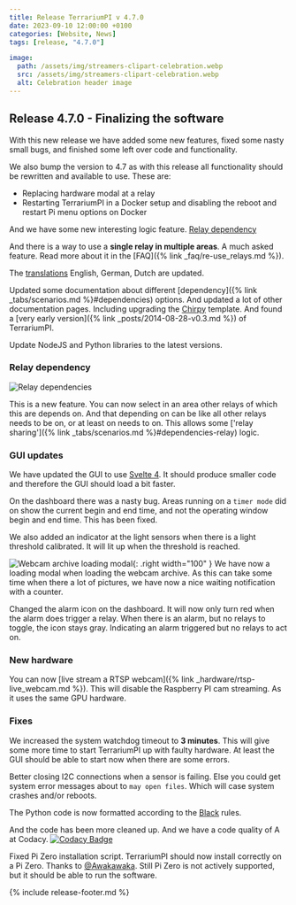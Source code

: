 ```yaml
---
title: Release TerrariumPI v 4.7.0
date: 2023-09-10 12:00:00 +0100
categories: [Website, News]
tags: [release, "4.7.0"]

image:
  path: /assets/img/streamers-clipart-celebration.webp
  src: /assets/img/streamers-clipart-celebration.webp
  alt: Celebration header image
---
```


## Release 4.7.0 - Finalizing the software

With this new release we have added some new features, fixed some nasty small bugs, and finished some left over code and functionality.

We also bump the version to 4.7 as with this release all functionality should be rewritten and available to use. These are:

- Replacing hardware modal at a relay
- Restarting TerrariumPI in a Docker setup and disabling the reboot and restart Pi menu options on Docker

And we have some new interesting logic feature. [Relay dependency](#relay-dependency)

And there is a way to use a **single relay in multiple areas**. A much asked feature. Read more about it in the [FAQ]({% link _faq/re-use_relays.md %}).

The [translations](https://weblate.theyosh.nl/engage/terrariumpi/) English, German, Dutch are updated.

Updated some documentation about different [dependency]({% link _tabs/scenarios.md %}#dependencies) options. And updated a lot of other documentation pages. Including upgrading the [Chirpy](https://github.com/cotes2020/jekyll-theme-chirpy) template. And found a [very early version]({% link _posts/2014-08-28-v0.3.md %}) of TerrariumPI.

Update NodeJS and Python libraries to the latest versions.

### Relay dependency

![Relay dependencies](/assets/img/Relay_dependencies.webp)

This is a new feature. You can now select in an area other relays of which this are depends on. And that depending on can be like all other relays needs to be on, or at least on needs to on. This allows some ['relay sharing']({% link _tabs/scenarios.md %}#dependencies-relay) logic.

### GUI updates

We have updated the GUI to use [Svelte 4](https://svelte.dev/blog/svelte-4). It should produce smaller code and therefore the GUI should load a bit faster.

On the dashboard there was a nasty bug. Areas running on a `timer mode` did on show the current begin and end time, and not the operating window begin and end time. This has been fixed.

We also added an indicator at the light sensors when there is a light threshold calibrated. It will lit up when the threshold is reached.

![Webcam archive loading modal](/assets/img/Webcam_archive_loading_modal.webp){: .right width="100" }
We have now a loading modal when loading the webcam archive. As this can take some time when there a lot of pictures, we have now a nice waiting notification with a counter.

Changed the alarm icon on the dashboard. It will now only turn red when the alarm does trigger a relay. When there is an alarm, but no relays to toggle, the icon stays gray. Indicating an alarm triggered but no relays to act on.

### New hardware

You can now [live stream a RTSP webcam]({% link _hardware/rtsp-live_webcam.md %}). This will disable the Raspberry PI cam streaming. As it uses the same GPU hardware.

### Fixes

We increased the system watchdog timeout to **3 minutes**. This will give some more time to start TerrariumPI up with faulty hardware. At least the GUI should be able to start now when there are some errors.

Better closing I2C connections when a sensor is failing. Else you could get system error messages about to `may open files`. Which will case system crashes and/or reboots.

The Python code is now formatted according to the [Black](https://github.com/psf/black) rules.

And the code has been more cleaned up. And we have a code quality of A at Codacy. [![Codacy Badge](https://api.codacy.com/project/badge/Grade/dba4e25f9efe4197926dd03aa6925d0f)](https://app.codacy.com/gh/theyosh/TerrariumPI?utm_source=github.com&utm_medium=referral&utm_content=theyosh/TerrariumPI&utm_campaign=Badge_Grade_Settings)

Fixed Pi Zero installation script. TerrariumPI should now install correctly on a Pi Zero. Thanks to [@Awakawaka](https://github.com/Awakawaka). Still Pi Zero is not actively supported, but it should be able to run the software.

{% include release-footer.md %}
